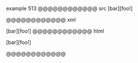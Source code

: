 example 513
@@@@@@@@@@@@ src
[bar][foo\!]

[foo!]: /url
@@@@@@@@@@@@ xml
<?xml version="1.0" encoding="UTF-8"?>
<!DOCTYPE document SYSTEM "CommonMark.dtd">
<document xmlns="http://commonmark.org/xml/1.0">
  <paragraph>
    <text>[bar][foo!]</text>
  </paragraph>
</document>
@@@@@@@@@@@@ html
<p>[bar][foo!]</p>
@@@@@@@@@@@@
